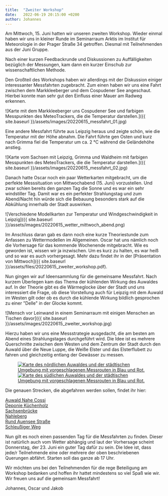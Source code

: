 ```yaml
---
title:  "Zweiter Workshop"
date:   2022-06-19 20:15:00 +0200
author: Johannes
---
```


Am Mittwoch, 15. Juni hatten wir unseren zweiten Workshop. Wieder einmal haben wir uns in kleiner Runde im Seminarraum Arktis im Institut für Meteorologie in der Prager Straße 34 getroffen. Diesmal mit Teilnehmenden aus der Juni Gruppe.

Nach einer kurzen Feedbackrunde und Diskussionen zu Auffälligkeiten bezüglich der Messungen, kam dann ein kurzer Einschub zur wissenschaftlichen Methode.

Den Großteil des Workshops haben wir allerdings mit der Diskussion einiger interessanter Messfahrten zugebracht. Zum einen haben wir uns eine Fahrt zwischen dem Markkleeberger und dem Cospudener See angeschaut. Hierbei konnte man sehr gut den Einfluss einer Mauer am Radweg erkennen.

![Karte mit dem Markkleeberger uns Cospudener See und farbigen Messpunkten des MeteoTrackers, die die Temperatur darstellen.]({{ site.baseurl }}/assets/images/20220615_messfahrt_01.jpg)

Eine andere Messfahrt führte aus Leipzig heraus und zeigte schön, wie die Temperatur mit der Höhe abnahm. Die Fahrt führte gen Osten und kurz nach Grimma fiel die Temperatur um ca. 2 °C während die Geländehöhe anstieg.

![Karte vom Sachsen mit Leipzig, Grimma und Waldheim mit farbigen Messpunkten des MeteoTrackers, die die Temperatur darstellen.]({{ site.baseurl }}/assets/images/20220615_messfahrt_02.jpg)

Danach hatte Oscar noch ein paar Wetterkarten mitgebracht, um die perfekte Messsituation von Mittwochabend (15. Juni) vorzustellen. Und zwar schien bereits den ganzen Tag die Sonne und es war ein sehr windstiller Tag. Damit war es ein perfekter Strahlungstag und zum Abend/Nacht hin würde sich die Bebauung besonders stark auf die Abkühlung innerhalb der Stadt auswirken.

![Verschiedene Modellkarten zur Temperatur und Windgeschwindigkeit in Leipzig]({{ site.baseurl }}/assets/images/20220615_wetter_mittwoch_abend.png)

Im Anschluss daran gab es dann noch eine kurze Theoriestunde zum Anfassen zu Wettermodellen im Allgemeinen. Oscar hat uns nämlich noch die Vorhersage für das kommende Wochenende mitgebracht. Wie es geworden ist, wissen wir ja inzwischen. Um es kurz zu halten, es war heiß und so war es auch vorhergesagt. Mehr dazu findet ihr in der [Präsentation von Mittwoch]({{ site.baseurl }}/assets/files/20220615_zweiter_workshop.pdf).

Nun gingen wir auf Ideensammlung für die gemeinsame Messfahrt. Nach kurzem Überlegen kam das Thema der kühlenden Wirkung des Auwaldes auf. In der Theorie gibt es die Wärmeglocke über der Stadt und uns interessiert die Frage, ob diese Vorstellung auch für Leipzig mit dem Auwald im Westen gilt oder ob es durch die kühlende Wirkung bildlich gesprochen zu einer "Delle" in der Glocke kommt.

![Mensch vor Leinwand in einem Seminarraum mit einigen Menschen an Tischen davor]({{ site.baseurl }}/assets/images/20220615_zweiter_workshop.jpg)

Hierzu haben wir uns eine Messstrategie ausgedacht, die am besten am Abend eines Strahlungstages durchgeführt wird. Die Idee ist es mehrere Querschnitte zwischen dem Westen und dem Zentrum der Stadt durch den Auwald über die Neue Luppe, die Weiße Elster und das Elsterflubett zu fahren und gleichzeitig entlang der Gewässer zu messen.

<figure class="half">
    <a href="{{ site.baseurl }}/assets/images/20220615_fahrplan_01.png">
	<img src="{{ site.baseurl }}/assets/images/20220615_fahrplan_01.png" alt="Karte des nördlichen Auwaldes und der städtischen Umgebung mit vorgeschlagenen Messrouten in Blau und Rot."/>
    </a>
    <a href="{{ site.baseurl }}/assets/images/20220615_fahrplan_02.png">
	<img src="{{ site.baseurl }}/assets/images/20220615_fahrplan_02.png" alt="Karte des südlichen Auwaldes und der städtischen Umgebung mit vorgeschlagenen Messrouten in Blau und Rot."/>
    </a>
</figure>

Die genauen Strecken, die abgefahren werden sollen, findet ihr hier:

[Auwald Nahe Cossi](https://www.komoot.de/tour/814598573?ref=wtd)  
[Deponie Küchenholz](https://www.komoot.de/tour/814596741?ref=wtd)  
[Sachsenbrücke](https://www.komoot.de/tour/814589550?ref=wtd)  
[Nahleberg](https://www.komoot.de/tour/814588307?ref=wtd)  
[Rund Auensee Straße](https://www.komoot.de/tour/814585991?ref=wtd)  
[Schleußiger Weg](https://www.komoot.de/tour/814584517?ref=wtd)  

Nun gilt es noch einen passenden Tag für die Messfahrten zu finden. Dieser ist natürlich auch vom Wetter abhängig und laut der Vorhersage scheint Donnerstag, der 23. Juni ein guter Tag dafür zu sein. Die Idee ist, dass jede/r Teilnehmende eine oder mehrere der oben beschriebenen Querungen abfährt. Starten soll das ganze ab 17 Uhr. 

Wir möchten uns bei den Teilnehmenden für die rege Beteiligung am Workshop bedanken und hoffen ihr hattet mindestens so viel Spaß wie wir. Wir freuen uns auf die gemeinsam Messfahrt!

Johannes, Oscar und Jakob
